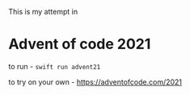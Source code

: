 This is my attempt in 

# Advent of code 2021

to run - `swift run advent21`

to try on your own - https://adventofcode.com/2021
